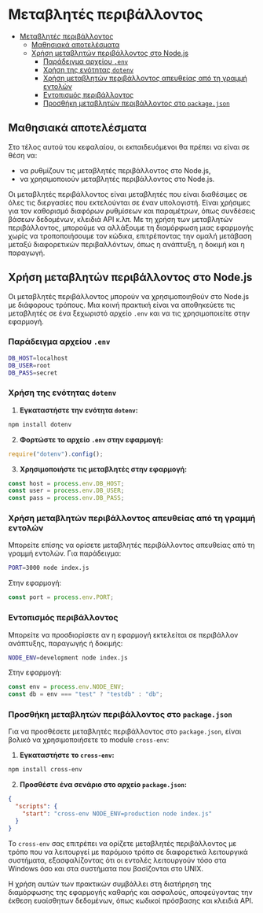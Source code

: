 # Μεταβλητές περιβάλλοντος

- [Μεταβλητές περιβάλλοντος](#Μεταβλητές-περιβάλλοντος)
  - [Μαθησιακά αποτελέσματα](#Μαθησιακά-αποτελέσματα)
  - [Χρήση μεταβλητών περιβάλλοντος στο Node.js](#Χρήση-μεταβλητών-περιβάλλοντος-στο-Node.js)
    - [Παράδειγμα αρχείου `.env`](#Παράδειγμα-αρχείου-env)
    - [Χρήση της ενότητας `dotenv`](#Χρήση-της-ενότητας-dotenv)
    - [Χρήση μεταβλητών περιβάλλοντος απευθείας από τη γραμμή εντολών](#Χρήση-μεταβλητών-περιβάλλοντος-απευθείας-από-τη-γραμμή-εντολών)
    - [Εντοπισμός περιβάλλοντος](#Εντοπισμός-περιβάλλοντος)
    - [Προσθήκη μεταβλητών περιβάλλοντος στο `package.json`](#Προσθήκη-μεταβλητών-περιβάλλοντος-στο-package.json)

## Μαθησιακά αποτελέσματα

Στο τέλος αυτού του κεφαλαίου, οι εκπαιδευόμενοι θα πρέπει να είναι σε θέση να:

- να ρυθμίζουν τις μεταβλητές περιβάλλοντος στο Node.js,
- να χρησιμοποιούν μεταβλητές περιβάλλοντος στο Node.js.

Οι μεταβλητές περιβάλλοντος είναι μεταβλητές που είναι διαθέσιμες σε όλες τις διεργασίες που εκτελούνται σε έναν υπολογιστή. Είναι χρήσιμες για τον καθορισμό διαφόρων ρυθμίσεων και παραμέτρων, όπως συνδέσεις βάσεων δεδομένων, κλειδιά API κ.λπ. Με τη χρήση των μεταβλητών περιβάλλοντος, μπορούμε να αλλάξουμε τη διαμόρφωση μιας εφαρμογής χωρίς να τροποποιήσουμε τον κώδικα, επιτρέποντας την ομαλή μετάβαση μεταξύ διαφορετικών περιβαλλόντων, όπως η ανάπτυξη, η δοκιμή και η παραγωγή.

## Χρήση μεταβλητών περιβάλλοντος στο Node.js

Οι μεταβλητές περιβάλλοντος μπορούν να χρησιμοποιηθούν στο Node.js με διάφορους τρόπους. Μια κοινή πρακτική είναι να αποθηκεύετε τις μεταβλητές σε ένα ξεχωριστό αρχείο `.env` και να τις χρησιμοποιείτε στην εφαρμογή.

### Παράδειγμα αρχείου `.env`

```bash
DB_HOST=localhost
DB_USER=root
DB_PASS=secret
```

### Χρήση της ενότητας `dotenv`

1. **Εγκαταστήστε την ενότητα `dotenv`:**

```bash
npm install dotenv
```

2. **Φορτώστε το αρχείο `.env` στην εφαρμογή:**

```javascript
require("dotenv").config();
```

3. **Χρησιμοποιήστε τις μεταβλητές στην εφαρμογή:**

```javascript
const host = process.env.DB_HOST;
const user = process.env.DB_USER;
const pass = process.env.DB_PASS;
```

### Χρήση μεταβλητών περιβάλλοντος απευθείας από τη γραμμή εντολών

Μπορείτε επίσης να ορίσετε μεταβλητές περιβάλλοντος απευθείας από τη γραμμή εντολών. Για παράδειγμα:

```bash
PORT=3000 node index.js
```

Στην εφαρμογή:

```javascript
const port = process.env.PORT;
```

### Εντοπισμός περιβάλλοντος

Μπορείτε να προσδιορίσετε αν η εφαρμογή εκτελείται σε περιβάλλον ανάπτυξης, παραγωγής ή δοκιμής:

```bash
NODE_ENV=development node index.js
```

Στην εφαρμογή:

```javascript
const env = process.env.NODE_ENV;
const db = env === "test" ? "testdb" : "db";
```

### Προσθήκη μεταβλητών περιβάλλοντος στο `package.json`

Για να προσθέσετε μεταβλητές περιβάλλοντος στο `package.json`, είναι βολικό να χρησιμοποιήσετε το module `cross-env`:


1. **Εγκαταστήστε το `cross-env`:**

```bash
npm install cross-env
```

2. **Προσθέστε ένα σενάριο στο αρχείο `package.json`:**

```json
{
  "scripts": {
    "start": "cross-env NODE_ENV=production node index.js"
  }
}
```

Το `cross-env` σας επιτρέπει να ορίζετε μεταβλητές περιβάλλοντος με τρόπο που να λειτουργεί με παρόμοιο τρόπο σε διαφορετικά λειτουργικά συστήματα, εξασφαλίζοντας ότι οι εντολές λειτουργούν τόσο στα Windows όσο και στα συστήματα που βασίζονται στο UNIX.

Η χρήση αυτών των πρακτικών συμβάλλει στη διατήρηση της διαμόρφωσης της εφαρμογής καθαρής και ασφαλούς, αποφεύγοντας την έκθεση ευαίσθητων δεδομένων, όπως κωδικοί πρόσβασης και κλειδιά API.


